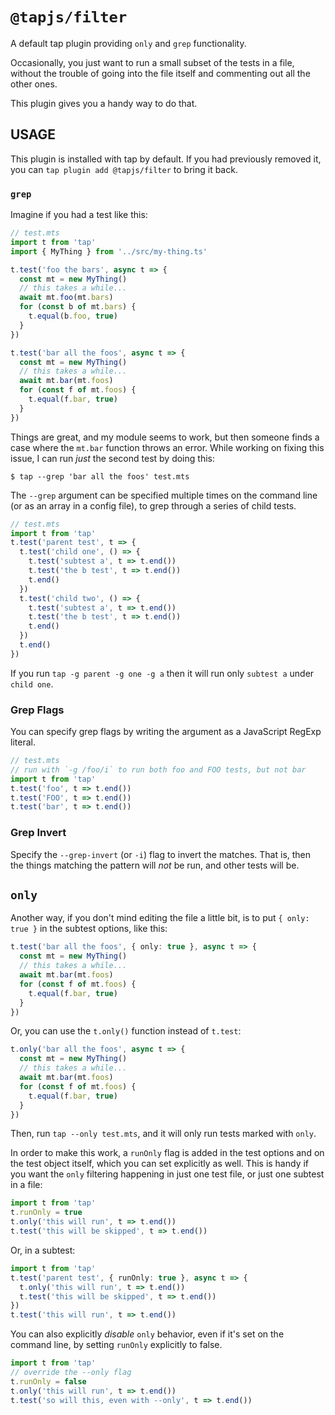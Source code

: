 # `@tapjs/filter`

A default tap plugin providing `only` and `grep` functionality.

Occasionally, you just want to run a small subset of the tests in
a file, without the trouble of going into the file itself and
commenting out all the other ones.

This plugin gives you a handy way to do that.

## USAGE

This plugin is installed with tap by default. If you had
previously removed it, you can `tap plugin add @tapjs/filter` to
bring it back.

### `grep`

Imagine if you had a test like this:

```ts
// test.mts
import t from 'tap'
import { MyThing } from '../src/my-thing.ts'

t.test('foo the bars', async t => {
  const mt = new MyThing()
  // this takes a while...
  await mt.foo(mt.bars)
  for (const b of mt.bars) {
    t.equal(b.foo, true)
  }
})

t.test('bar all the foos', async t => {
  const mt = new MyThing()
  // this takes a while...
  await mt.bar(mt.foos)
  for (const f of mt.foos) {
    t.equal(f.bar, true)
  }
})
```

Things are great, and my module seems to work, but then someone
finds a case where the `mt.bar` function throws an error. While
working on fixing this issue, I can run _just_ the second test by
doing this:

```
$ tap --grep 'bar all the foos' test.mts
```

The `--grep` argument can be specified multiple times on the
command line (or as an array in a config file), to grep through a
series of child tests.

```ts
// test.mts
import t from 'tap'
t.test('parent test', t => {
  t.test('child one', () => {
    t.test('subtest a', t => t.end())
    t.test('the b test', t => t.end())
    t.end()
  })
  t.test('child two', () => {
    t.test('subtest a', t => t.end())
    t.test('the b test', t => t.end())
    t.end()
  })
  t.end()
})
```

If you run `tap -g parent -g one -g a` then it will run only
`subtest a` under `child one`.

### Grep Flags

You can specify grep flags by writing the argument as a
JavaScript RegExp literal.

```ts
// test.mts
// run with `-g /foo/i` to run both foo and FOO tests, but not bar
import t from 'tap'
t.test('foo', t => t.end())
t.test('FOO', t => t.end())
t.test('bar', t => t.end())
```

### Grep Invert

Specify the `--grep-invert` (or `-i`) flag to invert the matches.
That is, then the things matching the pattern will _not_ be run,
and other tests will be.

## `only`

Another way, if you don't mind editing the file a little bit, is to
put `{ only: true }` in the subtest options, like this:

```ts
t.test('bar all the foos', { only: true }, async t => {
  const mt = new MyThing()
  // this takes a while...
  await mt.bar(mt.foos)
  for (const f of mt.foos) {
    t.equal(f.bar, true)
  }
})
```

Or, you can use the `t.only()` function instead of `t.test`:

```ts
t.only('bar all the foos', async t => {
  const mt = new MyThing()
  // this takes a while...
  await mt.bar(mt.foos)
  for (const f of mt.foos) {
    t.equal(f.bar, true)
  }
})
```

Then, run `tap --only test.mts`, and it will only run tests
marked with `only`.

In order to make this work, a `runOnly` flag is added in the test
options and on the test object itself, which you can set
explicitly as well. This is handy if you want the `only`
filtering happening in just one test file, or just one subtest in
a file:

```ts
import t from 'tap'
t.runOnly = true
t.only('this will run', t => t.end())
t.test('this will be skipped', t => t.end())
```

Or, in a subtest:

```ts
import t from 'tap'
t.test('parent test', { runOnly: true }, async t => {
  t.only('this will run', t => t.end())
  t.test('this will be skipped', t => t.end())
})
t.test('this will run', t => t.end())
```

You can also explicitly _disable_ `only` behavior, even if it's
set on the command line, by setting `runOnly` explicitly to
false.

```ts
import t from 'tap'
// override the --only flag
t.runOnly = false
t.only('this will run', t => t.end())
t.test('so will this, even with --only', t => t.end())
```
